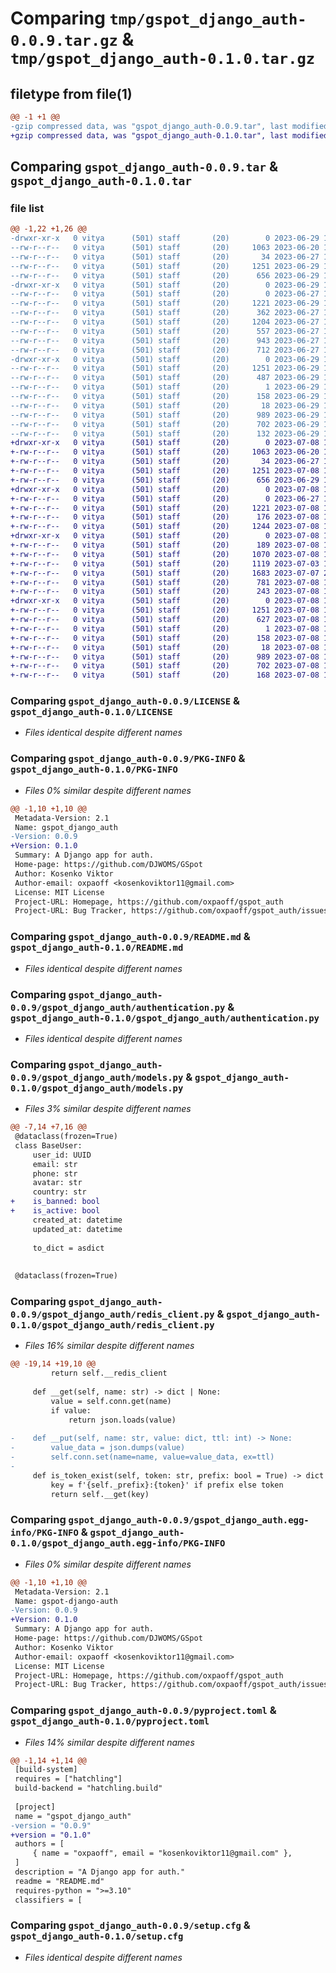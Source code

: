 # Comparing `tmp/gspot_django_auth-0.0.9.tar.gz` & `tmp/gspot_django_auth-0.1.0.tar.gz`

## filetype from file(1)

```diff
@@ -1 +1 @@
-gzip compressed data, was "gspot_django_auth-0.0.9.tar", last modified: Thu Jun 29 18:24:47 2023, max compression
+gzip compressed data, was "gspot_django_auth-0.1.0.tar", last modified: Sat Jul  8 19:52:40 2023, max compression
```

## Comparing `gspot_django_auth-0.0.9.tar` & `gspot_django_auth-0.1.0.tar`

### file list

```diff
@@ -1,22 +1,26 @@
-drwxr-xr-x   0 vitya      (501) staff       (20)        0 2023-06-29 18:24:47.284955 gspot_django_auth-0.0.9/
--rw-r--r--   0 vitya      (501) staff       (20)     1063 2023-06-20 19:08:32.000000 gspot_django_auth-0.0.9/LICENSE
--rw-r--r--   0 vitya      (501) staff       (20)       34 2023-06-27 13:11:56.000000 gspot_django_auth-0.0.9/MANIFEST.in
--rw-r--r--   0 vitya      (501) staff       (20)     1251 2023-06-29 18:24:47.285071 gspot_django_auth-0.0.9/PKG-INFO
--rw-r--r--   0 vitya      (501) staff       (20)      656 2023-06-29 18:24:44.000000 gspot_django_auth-0.0.9/README.md
-drwxr-xr-x   0 vitya      (501) staff       (20)        0 2023-06-29 18:24:47.283858 gspot_django_auth-0.0.9/gspot_django_auth/
--rw-r--r--   0 vitya      (501) staff       (20)        0 2023-06-27 13:10:00.000000 gspot_django_auth-0.0.9/gspot_django_auth/__init__.py
--rw-r--r--   0 vitya      (501) staff       (20)     1221 2023-06-29 18:23:56.000000 gspot_django_auth-0.0.9/gspot_django_auth/authentication.py
--rw-r--r--   0 vitya      (501) staff       (20)      362 2023-06-27 16:34:36.000000 gspot_django_auth-0.0.9/gspot_django_auth/exceptions.py
--rw-r--r--   0 vitya      (501) staff       (20)     1204 2023-06-27 17:15:40.000000 gspot_django_auth-0.0.9/gspot_django_auth/models.py
--rw-r--r--   0 vitya      (501) staff       (20)      557 2023-06-27 16:34:36.000000 gspot_django_auth-0.0.9/gspot_django_auth/permissions.py
--rw-r--r--   0 vitya      (501) staff       (20)      943 2023-06-27 12:40:56.000000 gspot_django_auth-0.0.9/gspot_django_auth/redis_client.py
--rw-r--r--   0 vitya      (501) staff       (20)      712 2023-06-27 14:04:18.000000 gspot_django_auth-0.0.9/gspot_django_auth/token.py
-drwxr-xr-x   0 vitya      (501) staff       (20)        0 2023-06-29 18:24:47.284790 gspot_django_auth-0.0.9/gspot_django_auth.egg-info/
--rw-r--r--   0 vitya      (501) staff       (20)     1251 2023-06-29 18:24:47.000000 gspot_django_auth-0.0.9/gspot_django_auth.egg-info/PKG-INFO
--rw-r--r--   0 vitya      (501) staff       (20)      487 2023-06-29 18:24:47.000000 gspot_django_auth-0.0.9/gspot_django_auth.egg-info/SOURCES.txt
--rw-r--r--   0 vitya      (501) staff       (20)        1 2023-06-29 18:24:47.000000 gspot_django_auth-0.0.9/gspot_django_auth.egg-info/dependency_links.txt
--rw-r--r--   0 vitya      (501) staff       (20)      158 2023-06-29 18:24:47.000000 gspot_django_auth-0.0.9/gspot_django_auth.egg-info/requires.txt
--rw-r--r--   0 vitya      (501) staff       (20)       18 2023-06-29 18:24:47.000000 gspot_django_auth-0.0.9/gspot_django_auth.egg-info/top_level.txt
--rw-r--r--   0 vitya      (501) staff       (20)      989 2023-06-29 18:24:17.000000 gspot_django_auth-0.0.9/pyproject.toml
--rw-r--r--   0 vitya      (501) staff       (20)      702 2023-06-29 18:24:47.285433 gspot_django_auth-0.0.9/setup.cfg
--rw-r--r--   0 vitya      (501) staff       (20)      132 2023-06-29 18:20:10.000000 gspot_django_auth-0.0.9/setup.py
+drwxr-xr-x   0 vitya      (501) staff       (20)        0 2023-07-08 19:52:40.804633 gspot_django_auth-0.1.0/
+-rw-r--r--   0 vitya      (501) staff       (20)     1063 2023-06-20 19:08:32.000000 gspot_django_auth-0.1.0/LICENSE
+-rw-r--r--   0 vitya      (501) staff       (20)       34 2023-06-27 13:11:56.000000 gspot_django_auth-0.1.0/MANIFEST.in
+-rw-r--r--   0 vitya      (501) staff       (20)     1251 2023-07-08 19:52:40.804722 gspot_django_auth-0.1.0/PKG-INFO
+-rw-r--r--   0 vitya      (501) staff       (20)      656 2023-06-29 18:24:44.000000 gspot_django_auth-0.1.0/README.md
+drwxr-xr-x   0 vitya      (501) staff       (20)        0 2023-07-08 19:52:40.803006 gspot_django_auth-0.1.0/gspot_django_auth/
+-rw-r--r--   0 vitya      (501) staff       (20)        0 2023-06-27 13:10:00.000000 gspot_django_auth-0.1.0/gspot_django_auth/__init__.py
+-rw-r--r--   0 vitya      (501) staff       (20)     1221 2023-07-08 19:28:37.000000 gspot_django_auth-0.1.0/gspot_django_auth/authentication.py
+-rw-r--r--   0 vitya      (501) staff       (20)      176 2023-07-08 19:21:37.000000 gspot_django_auth-0.1.0/gspot_django_auth/exceptions.py
+-rw-r--r--   0 vitya      (501) staff       (20)     1244 2023-07-08 19:21:47.000000 gspot_django_auth-0.1.0/gspot_django_auth/models.py
+drwxr-xr-x   0 vitya      (501) staff       (20)        0 2023-07-08 19:52:40.804489 gspot_django_auth-0.1.0/gspot_django_auth/permissions/
+-rw-r--r--   0 vitya      (501) staff       (20)      189 2023-07-08 19:43:37.000000 gspot_django_auth-0.1.0/gspot_django_auth/permissions/__init__.py
+-rw-r--r--   0 vitya      (501) staff       (20)     1070 2023-07-08 19:08:49.000000 gspot_django_auth-0.1.0/gspot_django_auth/permissions/permissons.py
+-rw-r--r--   0 vitya      (501) staff       (20)     1119 2023-07-03 13:21:53.000000 gspot_django_auth-0.1.0/gspot_django_auth/permissions/validators.py
+-rw-r--r--   0 vitya      (501) staff       (20)     1683 2023-07-07 20:05:39.000000 gspot_django_auth-0.1.0/gspot_django_auth/permissions/verifiers.py
+-rw-r--r--   0 vitya      (501) staff       (20)      781 2023-07-08 19:21:37.000000 gspot_django_auth-0.1.0/gspot_django_auth/redis_client.py
+-rw-r--r--   0 vitya      (501) staff       (20)      243 2023-07-08 19:21:37.000000 gspot_django_auth-0.1.0/gspot_django_auth/token.py
+drwxr-xr-x   0 vitya      (501) staff       (20)        0 2023-07-08 19:52:40.803857 gspot_django_auth-0.1.0/gspot_django_auth.egg-info/
+-rw-r--r--   0 vitya      (501) staff       (20)     1251 2023-07-08 19:52:40.000000 gspot_django_auth-0.1.0/gspot_django_auth.egg-info/PKG-INFO
+-rw-r--r--   0 vitya      (501) staff       (20)      627 2023-07-08 19:52:40.000000 gspot_django_auth-0.1.0/gspot_django_auth.egg-info/SOURCES.txt
+-rw-r--r--   0 vitya      (501) staff       (20)        1 2023-07-08 19:52:40.000000 gspot_django_auth-0.1.0/gspot_django_auth.egg-info/dependency_links.txt
+-rw-r--r--   0 vitya      (501) staff       (20)      158 2023-07-08 19:52:40.000000 gspot_django_auth-0.1.0/gspot_django_auth.egg-info/requires.txt
+-rw-r--r--   0 vitya      (501) staff       (20)       18 2023-07-08 19:52:40.000000 gspot_django_auth-0.1.0/gspot_django_auth.egg-info/top_level.txt
+-rw-r--r--   0 vitya      (501) staff       (20)      989 2023-07-08 19:40:14.000000 gspot_django_auth-0.1.0/pyproject.toml
+-rw-r--r--   0 vitya      (501) staff       (20)      702 2023-07-08 19:52:40.805041 gspot_django_auth-0.1.0/setup.cfg
+-rw-r--r--   0 vitya      (501) staff       (20)      168 2023-07-08 19:52:39.000000 gspot_django_auth-0.1.0/setup.py
```

### Comparing `gspot_django_auth-0.0.9/LICENSE` & `gspot_django_auth-0.1.0/LICENSE`

 * *Files identical despite different names*

### Comparing `gspot_django_auth-0.0.9/PKG-INFO` & `gspot_django_auth-0.1.0/PKG-INFO`

 * *Files 0% similar despite different names*

```diff
@@ -1,10 +1,10 @@
 Metadata-Version: 2.1
 Name: gspot_django_auth
-Version: 0.0.9
+Version: 0.1.0
 Summary: A Django app for auth.
 Home-page: https://github.com/DJWOMS/GSpot
 Author: Kosenko Viktor
 Author-email: oxpaoff <kosenkoviktor11@gmail.com>
 License: MIT License
 Project-URL: Homepage, https://github.com/oxpaoff/gspot_auth
 Project-URL: Bug Tracker, https://github.com/oxpaoff/gspot_auth/issues
```

### Comparing `gspot_django_auth-0.0.9/README.md` & `gspot_django_auth-0.1.0/README.md`

 * *Files identical despite different names*

### Comparing `gspot_django_auth-0.0.9/gspot_django_auth/authentication.py` & `gspot_django_auth-0.1.0/gspot_django_auth/authentication.py`

 * *Files identical despite different names*

### Comparing `gspot_django_auth-0.0.9/gspot_django_auth/models.py` & `gspot_django_auth-0.1.0/gspot_django_auth/models.py`

 * *Files 3% similar despite different names*

```diff
@@ -7,14 +7,16 @@
 @dataclass(frozen=True)
 class BaseUser:
     user_id: UUID
     email: str
     phone: str
     avatar: str
     country: str
+    is_banned: bool
+    is_active: bool
     created_at: datetime
     updated_at: datetime
 
     to_dict = asdict
 
 
 @dataclass(frozen=True)
```

### Comparing `gspot_django_auth-0.0.9/gspot_django_auth/redis_client.py` & `gspot_django_auth-0.1.0/gspot_django_auth/redis_client.py`

 * *Files 16% similar despite different names*

```diff
@@ -19,14 +19,10 @@
         return self.__redis_client
 
     def __get(self, name: str) -> dict | None:
         value = self.conn.get(name)
         if value:
             return json.loads(value)
 
-    def __put(self, name: str, value: dict, ttl: int) -> None:
-        value_data = json.dumps(value)
-        self.conn.set(name=name, value=value_data, ex=ttl)
-
     def is_token_exist(self, token: str, prefix: bool = True) -> dict | None:
         key = f'{self._prefix}:{token}' if prefix else token
         return self.__get(key)
```

### Comparing `gspot_django_auth-0.0.9/gspot_django_auth.egg-info/PKG-INFO` & `gspot_django_auth-0.1.0/gspot_django_auth.egg-info/PKG-INFO`

 * *Files 0% similar despite different names*

```diff
@@ -1,10 +1,10 @@
 Metadata-Version: 2.1
 Name: gspot-django-auth
-Version: 0.0.9
+Version: 0.1.0
 Summary: A Django app for auth.
 Home-page: https://github.com/DJWOMS/GSpot
 Author: Kosenko Viktor
 Author-email: oxpaoff <kosenkoviktor11@gmail.com>
 License: MIT License
 Project-URL: Homepage, https://github.com/oxpaoff/gspot_auth
 Project-URL: Bug Tracker, https://github.com/oxpaoff/gspot_auth/issues
```

### Comparing `gspot_django_auth-0.0.9/pyproject.toml` & `gspot_django_auth-0.1.0/pyproject.toml`

 * *Files 14% similar despite different names*

```diff
@@ -1,14 +1,14 @@
 [build-system]
 requires = ["hatchling"]
 build-backend = "hatchling.build"
 
 [project]
 name = "gspot_django_auth"
-version = "0.0.9"
+version = "0.1.0"
 authors = [
     { name = "oxpaoff", email = "kosenkoviktor11@gmail.com" },
 ]
 description = "A Django app for auth."
 readme = "README.md"
 requires-python = ">=3.10"
 classifiers = [
```

### Comparing `gspot_django_auth-0.0.9/setup.cfg` & `gspot_django_auth-0.1.0/setup.cfg`

 * *Files identical despite different names*

